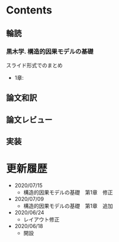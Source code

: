 # Contents  

## 輪読  

### 黒木学. 構造的因果モデルの基礎  

スライド形式でのまとめ

- 1章:

## 論文和訳


## 論文レビュー


## 実装


# 更新履歴
* 2020/07/15
  * 構造的因果モデルの基礎　第1章　修正
* 2020/07/09
  * 構造的因果モデルの基礎　第1章　追加
* 2020/06/24
  * レイアウト修正
* 2020/06/18
  * 開設
